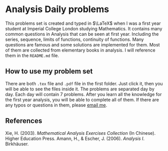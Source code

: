 # Analysis Daily problems

This problems set is created and typed in $`\LaTeX`$ when I was a first year student at Imperial College London studying Mathematics. It contains many common questions in Analysis 
that can be seen at first year. Including the series, sequence, limits of functions, continuity of functions. Many questions are famous and some solutions are implemented 
for them. Most of them are collected from elementary books in analysis. I will reference them in the `README.md` file.

## How to use my problem set
There are both `.tex` file and `.pdf` file in the first folder. Just click it, then you will be able to see the files inside it. The problems are separated day by day. Each day will contain $`7`$ 
problems. After you learn all the knowledge for the first year analysis, you will be able to complete all of them. If there are any typos or questions in them, please [email me](yg2523@ic.ac.uk).

## References
Xie, H. (2003). *Mathematical Analysis Exercises Collection* (In Chinese). Higher Education Press.
Amann, H., & Escher, J. (2006). *Analysis I*. Birkhäuser.
